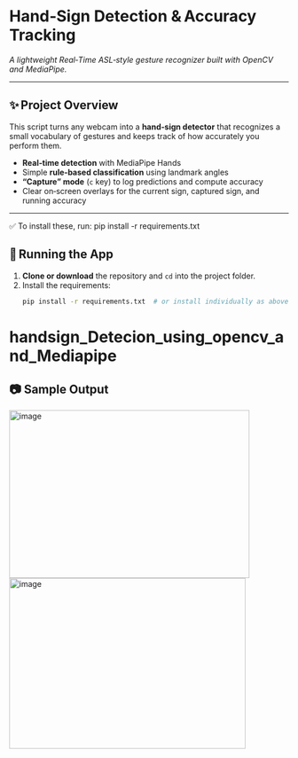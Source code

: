 # Hand‑Sign Detection & Accuracy Tracking  
*A lightweight Real‑Time ASL‑style gesture recognizer built with OpenCV and MediaPipe.*

---

## ✨ Project Overview
This script turns any webcam into a **hand‑sign detector** that recognizes a small vocabulary of gestures and keeps track of how accurately you perform them.

- **Real‑time detection** with MediaPipe Hands  
- Simple **rule‑based classification** using landmark angles  
- **“Capture” mode** (`c` key) to log predictions and compute accuracy  
- Clear on‑screen overlays for the current sign, captured sign, and running accuracy

---
✅ To install these, run:
pip install -r requirements.txt


## 🚀 Running the App

1. **Clone or download** the repository and `cd` into the project folder.  
2. Install the requirements:
   ```bash
   pip install -r requirements.txt  # or install individually as above
# handsign_Detecion_using_opencv_and_Mediapipe

## 📷 Sample Output
<img width="433" height="303" alt="image" src="https://github.com/user-attachments/assets/0611858e-4581-4105-8a3e-78f49d74fe62" />

<img width="426" height="308" alt="image" src="https://github.com/user-attachments/assets/068256ab-84ef-45cf-9cc2-4077081293e9" />

